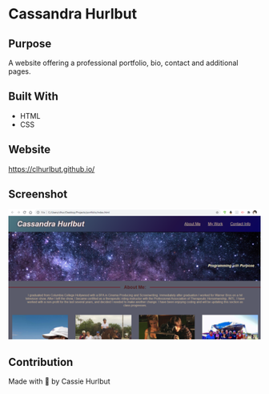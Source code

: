 # Cassandra Hurlbut 

## Purpose
A website offering a professional portfolio, bio, contact and additional pages.   

## Built With
* HTML
* CSS

## Website
https://clhurlbut.github.io/

## Screenshot

![Alt text](/assets/imgs/screenshotdeployedgitpage.png?raw=true "Screenshot of Deployed Gitpage")


## Contribution
Made with :potato: by Cassie Hurlbut


